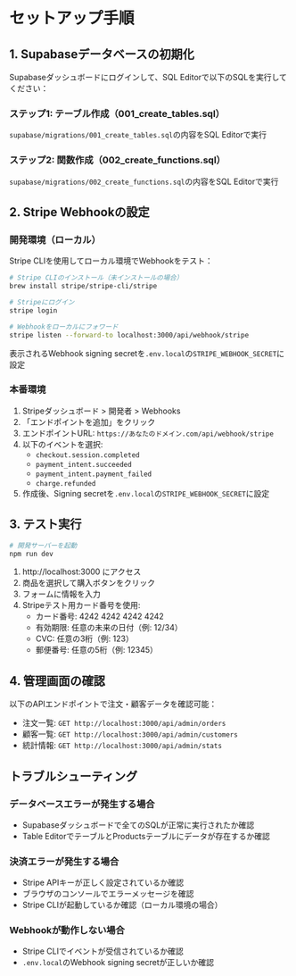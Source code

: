 # セットアップ手順

## 1. Supabaseデータベースの初期化

Supabaseダッシュボードにログインして、SQL Editorで以下のSQLを実行してください：

### ステップ1: テーブル作成（001_create_tables.sql）
`supabase/migrations/001_create_tables.sql`の内容をSQL Editorで実行

### ステップ2: 関数作成（002_create_functions.sql）
`supabase/migrations/002_create_functions.sql`の内容をSQL Editorで実行

## 2. Stripe Webhookの設定

### 開発環境（ローカル）

Stripe CLIを使用してローカル環境でWebhookをテスト：

```bash
# Stripe CLIのインストール（未インストールの場合）
brew install stripe/stripe-cli/stripe

# Stripeにログイン
stripe login

# Webhookをローカルにフォワード
stripe listen --forward-to localhost:3000/api/webhook/stripe
```

表示されるWebhook signing secretを`.env.local`の`STRIPE_WEBHOOK_SECRET`に設定

### 本番環境

1. Stripeダッシュボード > 開発者 > Webhooks
2. 「エンドポイントを追加」をクリック
3. エンドポイントURL: `https://あなたのドメイン.com/api/webhook/stripe`
4. 以下のイベントを選択:
   - `checkout.session.completed`
   - `payment_intent.succeeded`
   - `payment_intent.payment_failed`
   - `charge.refunded`
5. 作成後、Signing secretを`.env.local`の`STRIPE_WEBHOOK_SECRET`に設定

## 3. テスト実行

```bash
# 開発サーバーを起動
npm run dev
```

1. http://localhost:3000 にアクセス
2. 商品を選択して購入ボタンをクリック
3. フォームに情報を入力
4. Stripeテスト用カード番号を使用:
   - カード番号: 4242 4242 4242 4242
   - 有効期限: 任意の未来の日付（例: 12/34）
   - CVC: 任意の3桁（例: 123）
   - 郵便番号: 任意の5桁（例: 12345）

## 4. 管理画面の確認

以下のAPIエンドポイントで注文・顧客データを確認可能：

- 注文一覧: `GET http://localhost:3000/api/admin/orders`
- 顧客一覧: `GET http://localhost:3000/api/admin/customers`
- 統計情報: `GET http://localhost:3000/api/admin/stats`

## トラブルシューティング

### データベースエラーが発生する場合
- Supabaseダッシュボードで全てのSQLが正常に実行されたか確認
- Table EditorでテーブルとProductsテーブルにデータが存在するか確認

### 決済エラーが発生する場合
- Stripe APIキーが正しく設定されているか確認
- ブラウザのコンソールでエラーメッセージを確認
- Stripe CLIが起動しているか確認（ローカル環境の場合）

### Webhookが動作しない場合
- Stripe CLIでイベントが受信されているか確認
- `.env.local`のWebhook signing secretが正しいか確認